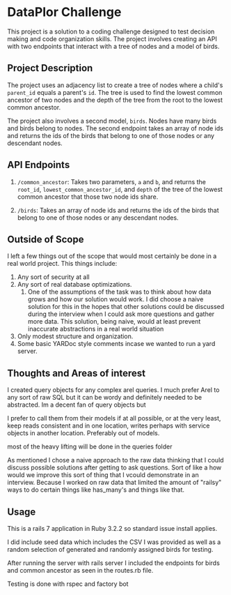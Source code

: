 # DataPlor Challenge

This project is a solution to a coding challenge designed to test decision making and code organization skills. The project involves creating an API with two endpoints that interact with a tree of nodes and a model of birds.

## Project Description

The project uses an adjacency list to create a tree of nodes where a child's `parent_id` equals a parent's `id`. The tree is used to find the lowest common ancestor of two nodes and the depth of the tree from the root to the lowest common ancestor.

The project also involves a second model, `birds`. Nodes have many birds and birds belong to nodes. The second endpoint takes an array of node ids and returns the ids of the birds that belong to one of those nodes or any descendant nodes.

## API Endpoints

1. `/common_ancestor`: Takes two parameters, `a` and `b`, and returns the `root_id`, `lowest_common_ancestor_id`, and `depth` of the tree of the lowest common ancestor that those two node ids share.

2. `/birds`: Takes an array of node ids and returns the ids of the birds that belong to one of those nodes or any descendant nodes.

## Outside of Scope
I left a few things out of the scope that would most certainly be done in a real world project. This things include:

1. Any sort of security at all
2. Any sort of real database optimizations.
   1. One of the assumptions of the task was to think about how data grows and how our solution would work. I did choose a naive solution for this in the hopes that other solutions could be discussed during the interview when I could ask more questions and gather more data. This solution, being naive, would at least prevent inaccurate abstractions in a real world situation
3. Only modest structure and organization.
4. Some basic YARDoc style comments incase we wanted to run a yard server.


## Thoughts and Areas of interest
I created query objects for any complex arel queries. I much prefer Arel to any sort of raw SQL but it can be wordy and definitely needed to be abstracted. Im a decent fan of query objects but

I prefer to call them from their models if at all possible, or at the very least, keep reads consistent and in one location, writes perhaps with service objects in another location. Preferably out of models.

most of the heavy lifting will be done in the queries folder

As mentioned I chose a naive approach to the raw data thinking that I could discuss possible solutions after getting to ask questions. Sort of like a how would we improve this sort of thing that I vcould demonstrate in an interview. Because I worked on raw data that limited the amount of "railsy" ways to do certain things like has_many's and things like that.

## Usage
This is a rails 7 application in Ruby 3.2.2 so standard issue install applies.

I did include seed data which includes the CSV I was provided as well as a random selection of generated and randomly assigned birds for testing.

After running the server with rails server I included the endpoints for birds and common ancestor as seen in the routes.rb file.

Testing is done with rspec and factory bot